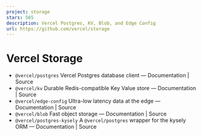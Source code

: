 ```yaml
---
project: storage
stars: 565
description: Vercel Postgres, KV, Blob, and Edge Config 
url: https://github.com/vercel/storage
---
```


Vercel Storage
==============

-   `@vercel/postgres` Vercel Postgres database client — Documentation | Source
-   `@vercel/kv` Durable Redis-compatible Key Value store — Documentation | Source
-   `@vercel/edge-config` Ultra-low latency data at the edge — Documentation | Source
-   `@vercel/blob` Fast object storage — Documentation | Source
-   `@vercel/postgres-kysely` A `@vercel/postgres` wrapper for the kysely ORM — Documentation | Source
